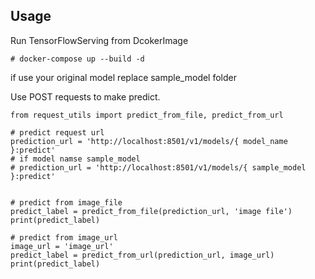
## Usage

Run TensorFlowServing from DcokerImage
```
# docker-compose up --build -d
```
if use your original model replace sample_model folder

Use POST requests to make predict.
```
from request_utils import predict_from_file, predict_from_url

# predict request url
prediction_url = 'http://localhost:8501/v1/models/{ model_name }:predict'
# if model namse sample_model
# prediction_url = 'http://localhost:8501/v1/models/{ sample_model }:predict'


# predict from image_file
predict_label = predict_from_file(prediction_url, 'image file')
print(predict_label)

# predict from image_url
image_url = 'image_url'
predict_label = predict_from_url(prediction_url, image_url)
print(predict_label)
```

